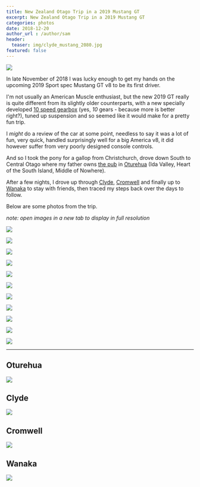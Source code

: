 ```yaml
---
title: New Zealand Otago Trip in a 2019 Mustang GT
excerpt: New Zealand Otago Trip in a 2019 Mustang GT
categories: photos
date: 2018-12-20
author_url : /author/sam
header:
  teaser: img/clyde_mustang_2080.jpg
featured: false
---
```


![](/img/clyde_mustang_2080.jpg)

In late November of 2018 I was lucky enough to get my hands on the upcoming 2019 Sport spec Mustang GT v8 to be its first driver.

I'm not usually an American Muscle enthusiast, but the new 2019 GT really is quite different from its slightly older counterparts,
with a new specially developed [10 speed gearbox](https://www.caranddriver.com/reviews/a24847025/2018-ford-mustang-automatic-transmission-performance/)
(yes, _10_ gears - because more is better right?), tuned up suspension and so seemed like it would make for a pretty fun trip.

I _might_ do a review of the car at some point, needless to say it was a lot of fun, very quick, handled surprisingly well for a big America v8,
it did however suffer from very poorly designed console controls.

And so I took the pony for a gallop from Christchurch, drove down South to Central Otago where my father owns
[the pub](https://www.tripadvisor.com.au/Restaurant_Review-g3136888-d3370364-Reviews-Oturehua_Railway_Hotel-Oturehua_Central_Otago_Otago_Region_South_Island.html)
in [Oturehua](https://www.google.com/maps/@-45.4192795,169.9300073,63966a,35y,35.19t/data=!3m1!1e3)
(Ida Valley, Heart of the South Island, Middle of Nowhere).

After a few nights, I drove up through [Clyde](https://www.google.com/maps/search/Clyde+dam/@-45.2746719,169.3109118,18430a,35y,37.35t/data=!3m1!1e3),
[Cromwell](https://www.google.com/maps/@-45.1926831,169.2105724,29206a,35y,36.61t/data=!3m1!1e3)
and finally up to [Wanaka](https://www.google.com/maps/place/Wanaka,+New+Zealand/@-44.9143868,169.1465933,37975a,35y,36.22t/data=!3m1!1e3!4m5!3m4!1s0xa9d5461db9ec2d6f:0x500ef868479c1e0!8m2!3d-44.7031813!4d169.1320981)
to stay with friends, then traced my steps back over the days to follow.

Below are some photos from the trip.

_note: open images in a new tab to display in full resolution_


![](https://github.com/sammcj/smcleod_files/blob/master/images/otago_mustang_2018/trip_map.jpeg?raw=true)

![](https://github.com/sammcj/smcleod_files/blob/master/images/otago_mustang_2018/IMG_1579.jpeg?raw=true)

![](https://github.com/sammcj/smcleod_files/blob/master/images/otago_mustang_2018/IMG_1601.jpeg?raw=true)

![](https://github.com/sammcj/smcleod_files/blob/master/images/otago_mustang_2018/IMG_1610.jpeg?raw=true)

![](https://github.com/sammcj/smcleod_files/blob/master/images/otago_mustang_2018/IMG_1607.jpeg?raw=true)

![](https://github.com/sammcj/smcleod_files/blob/master/images/otago_mustang_2018/IMG_1713.jpeg?raw=true)

![](https://github.com/sammcj/smcleod_files/blob/master/images/otago_mustang_2018/IMG_1733.jpeg?raw=true)

![](https://github.com/sammcj/smcleod_files/blob/master/images/otago_mustang_2018/IMG_1617.jpeg?raw=true)

![](https://github.com/sammcj/smcleod_files/blob/master/images/otago_mustang_2018/IMG_1633.jpeg?raw=true)

![](https://github.com/sammcj/smcleod_files/blob/master/images/otago_mustang_2018/IMG_1631.jpeg?raw=true)

![](https://github.com/sammcj/smcleod_files/blob/master/images/otago_mustang_2018/IMG_1649.jpeg?raw=true)

---

## Oturehua

![](https://github.com/sammcj/smcleod_files/blob/master/images/otago_mustang_2018/maps/oturehua_3d.jpg?raw=true)

## Clyde

![](https://github.com/sammcj/smcleod_files/blob/master/images/otago_mustang_2018/maps/clyde_3d.jpg?raw=true)

## Cromwell

![](https://github.com/sammcj/smcleod_files/blob/master/images/otago_mustang_2018/maps/cromwell_3d.jpg?raw=true)

## Wanaka

![](https://github.com/sammcj/smcleod_files/blob/master/images/otago_mustang_2018/maps/wanaka_3d.jpg?raw=true)
